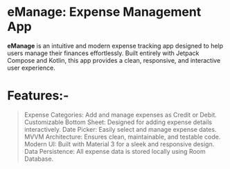 # eManage: Expense Management App

**eManage** is an intuitive and modern expense tracking app designed to help users manage their finances effortlessly.
Built entirely with Jetpack Compose and Kotlin, this app provides a clean, responsive, and interactive user experience.

# Features:-
> Expense Categories: Add and manage expenses as Credit or Debit.
> Customizable Bottom Sheet: Designed for adding expense details interactively.
> Date Picker: Easily select and manage expense dates.
> MVVM Architecture: Ensures clean, maintainable, and testable code.
> Modern UI: Built with Material 3 for a sleek and responsive design.
> Data Persistence: All expense data is stored locally using Room Database.
